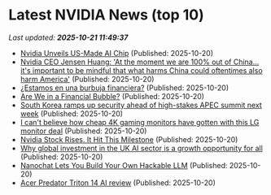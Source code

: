 # Latest NVIDIA News (top 10)
_Last updated: **2025-10-21 11:49:37**_

- [Nvidia Unveils US-Made AI Chip](https://nep123.com/nvidia-unveils-us-made-ai-chip/) (Published: 2025-10-20)
- [Nvidia CEO Jensen Huang: 'At the moment we are 100% out of China... it's important to be mindful that what harms China could oftentimes also harm America'](https://www.pcgamer.com/hardware/nvidia-ceo-jensen-huang-at-the-moment-we-are-100-percent-out-of-china-its-important-to-be-mindful-that-what-harms-china-could-oftentimes-also-harm-america/) (Published: 2025-10-20)
- [¿Estamos en una burbuja financiera?](https://www.project-syndicate.org/commentary/ai-bubble-market-signals-to-watch-by-dambisa-moyo-2025-10/spanish) (Published: 2025-10-20)
- [Are We in a Financial Bubble?](https://www.project-syndicate.org/commentary/ai-bubble-market-signals-to-watch-by-dambisa-moyo-2025-10) (Published: 2025-10-20)
- [South Korea ramps up security ahead of high-stakes APEC summit next week](https://www.thestar.com.my/news/world/2025/10/20/south-korea-ramps-up-security-ahead-of-high-stakes-apec-summit-next-week) (Published: 2025-10-20)
- [I can't believe how cheap 4K gaming monitors have gotten with this LG monitor deal](https://www.eurogamer.net/i-cant-believe-how-cheap-4k-gaming-monitors-have-gotten-with-this-lg-monitor-deal) (Published: 2025-10-20)
- [Nvidia Stock Rises. It Hit This Milestone](https://biztoc.com/x/124b6ec4b5a6d788) (Published: 2025-10-20)
- [Why global investment in the UK AI sector is a growth opportunity for all](https://www.computerweekly.com/blog/Ahead-in-the-Clouds/Why-global-investment-in-the-UK-AI-sector-is-a-growth-opportunity-for-all) (Published: 2025-10-20)
- [Nanochat Lets You Build Your Own Hackable LLM](https://hackaday.com/2025/10/20/nanochat-lets-you-build-your-own-hackable-llm/) (Published: 2025-10-20)
- [Acer Predator Triton 14 AI review](https://www.pcgamer.com/hardware/gaming-laptops/acer-predator-triton-14-ai-review/) (Published: 2025-10-20)

